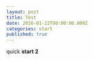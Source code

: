 ```yaml
---
layout: post
title: Test
date: 2016-01-22T00:00:00.000Z
categories: start
published: true
---
```



quick **start 2**